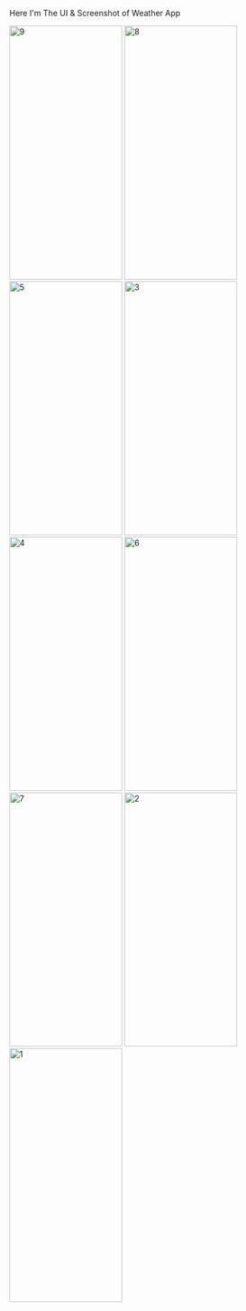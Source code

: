 Here I'm The UI & Screenshot of Weather App


<img src="https://github.com/Harshvasoya2737/weather_app/assets/148517061/8de19f69-88ee-4716-b678-86a89b73e7c0" alt="9" style="width: 200px; height: 450px;">
<img src="https://github.com/Harshvasoya2737/weather_app/assets/148517061/b2a135a0-a931-4ef8-acd6-6d49177a0237" alt="8" style="width: 200px; height: 450px;">
<img src="https://github.com/Harshvasoya2737/weather_app/assets/148517061/78b1ff66-2bd7-4803-bf59-9ab93551088f" alt="5" style="width: 200px; height: 450px;">
<img src="https://github.com/Harshvasoya2737/weather_app/assets/148517061/10a77ba3-b092-4e83-b42f-2f0bedeb8260" alt="3" style="width: 200px; height: 450px;">
<img src="https://github.com/Harshvasoya2737/weather_app/assets/148517061/eca2ad52-8729-46dd-9c23-779eaf1226b9" alt="4" style="width: 200px; height: 450px;">
<img src="https://github.com/Harshvasoya2737/weather_app/assets/148517061/4b4ade60-f55d-42d7-8302-d117d20fd229" alt="6" style="width: 200px; height: 450px;">
<img src="https://github.com/Harshvasoya2737/weather_app/assets/148517061/7324415e-e7f0-4660-ab15-80c144f4e5e1" alt="7" style="width: 200px; height: 450px;">
<img src="https://github.com/Harshvasoya2737/weather_app/assets/148517061/2f47bea5-762b-44ce-8c90-35ab99a63a2c" alt="2" style="width: 200px; height: 450px;">
<img src="https://github.com/Harshvasoya2737/weather_app/assets/148517061/8d3c87fc-93e9-413c-94f1-5a286d5c307b" alt="1" style="width: 200px; height: 450px;">







